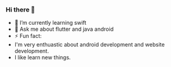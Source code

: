 ### Hi there 👋

- 🌱 I’m currently learning swift
- 💬 Ask me about flutter and java android
- ⚡ Fun fact: 
-  I'm very enthuastic about android development and website development.
-  I like learn new things.
<!--
**wahyudianpratiwi1/wahyudianpratiwi1** is a ✨ _special_ ✨ repository because its `README.md` (this file) appears on your GitHub profile.

Here are some ideas to get you started:

- 🔭 I’m currently working on ...
- 🌱 I’m currently learning ...
- 👯 I’m looking to collaborate on ...
- 🤔 I’m looking for help with ...
- 💬 Ask me about ...
- 📫 How to reach me: ...
- 😄 Pronouns: ...
- ⚡ Fun fact: ...
-->
